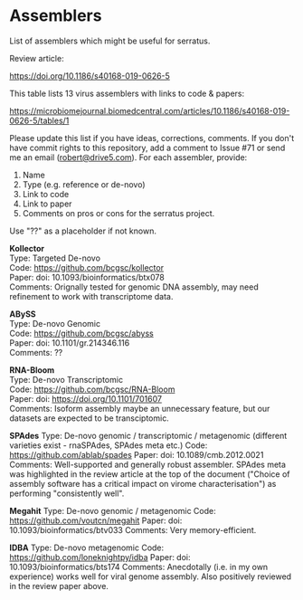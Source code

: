 # Assemblers

List of assemblers which might be useful for serratus.

Review article:

https://doi.org/10.1186/s40168-019-0626-5

This table lists 13 virus assemblers with links to code & papers:

https://microbiomejournal.biomedcentral.com/articles/10.1186/s40168-019-0626-5/tables/1

Please update this list if you have ideas, corrections, comments. If you don't have commit rights to this repository, add a comment to Issue #71 or send me an email (robert@drive5.com). For each assembler, provide:

1. Name
2. Type (e.g. reference or de-novo)
3. Link to code
4. Link to paper
5. Comments on pros or cons for the serratus project.

Use "??" as a placeholder if not known.

**Kollector**  
Type: Targeted De-novo  
Code: https://github.com/bcgsc/kollector  
Paper: doi: 10.1093/bioinformatics/btx078  
Comments: Orignally tested for genomic DNA assembly, may need refinement to work with transcriptome data.  

**ABySS**  
Type: De-novo Genomic  
Code: https://github.com/bcgsc/abyss  
Paper: doi: 10.1101/gr.214346.116  
Comments: ??  

**RNA-Bloom**  
Type: De-novo Transcriptomic  
Code: https://github.com/bcgsc/RNA-Bloom  
Paper: doi: https://doi.org/10.1101/701607  
Comments: Isoform assembly maybe an unnecessary feature, but our datasets are expected to be transciptomic.

**SPAdes**
Type: De-novo genomic / transcriptomic / metagenomic (different varieties exist - rnaSPAdes, SPAdes meta etc.)
Code: https://github.com/ablab/spades
Paper: doi: 10.1089/cmb.2012.0021
Comments: Well-supported and generally robust assembler. SPAdes meta was highlighted in the review article at the top of the document ("Choice of assembly software has a critical impact on virome characterisation") as performing "consistently well".

**Megahit**
Type: De-novo genomic / metagenomic
Code: https://github.com/voutcn/megahit
Paper: doi: 10.1093/bioinformatics/btv033
Comments: Very memory-efficient.

**IDBA**
Type: De-novo metagenomic
Code: https://github.com/loneknightpy/idba
Paper: doi: 10.1093/bioinformatics/bts174
Comments: Anecdotally (i.e. in my own experience) works well for viral genome assembly. Also positively reviewed in the review paper above.
